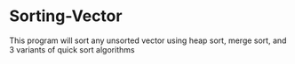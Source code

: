 # Sorting-Vector
This program will sort any unsorted vector using heap sort, merge sort, and 3 variants of quick sort algorithms
